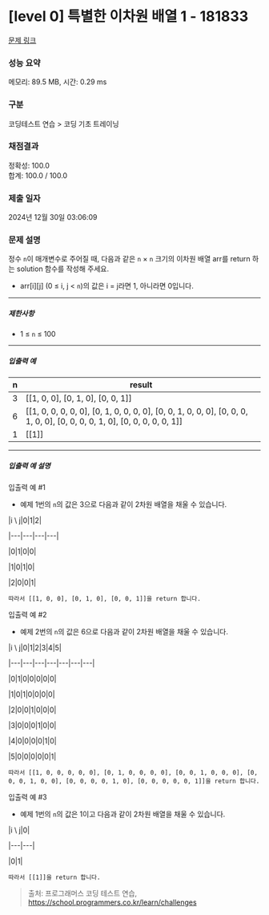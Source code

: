 # [level 0] 특별한 이차원 배열 1 - 181833 

[문제 링크](https://school.programmers.co.kr/learn/courses/30/lessons/181833) 

### 성능 요약

메모리: 89.5 MB, 시간: 0.29 ms

### 구분

코딩테스트 연습 > 코딩 기초 트레이닝

### 채점결과

정확성: 100.0<br/>합계: 100.0 / 100.0

### 제출 일자

2024년 12월 30일 03:06:09

### 문제 설명

<p>정수 <code>n</code>이 매개변수로 주어질 때, 다음과 같은 <code>n</code> × <code>n</code> 크기의 이차원 배열 arr를 return 하는 solution 함수를 작성해 주세요.</p>

<ul>
<li>arr[i][j] (0 ≤ i, j &lt; <code>n</code>)의 값은 i = j라면 1, 아니라면 0입니다.</li>
</ul>

<hr>

<h5>제한사항</h5>

<ul>
<li>1 ≤ <code>n</code> ≤ 100</li>
</ul>

<hr>

<h5>입출력 예</h5>
<table class="table">
        <thead><tr>
<th>n</th>
<th>result</th>
</tr>
</thead>
        <tbody><tr>
<td>3</td>
<td>[[1, 0, 0], [0, 1, 0], [0, 0, 1]]</td>
</tr>
<tr>
<td>6</td>
<td>[[1, 0, 0, 0, 0, 0], [0, 1, 0, 0, 0, 0], [0, 0, 1, 0, 0, 0], [0, 0, 0, 1, 0, 0], [0, 0, 0, 0, 1, 0], [0, 0, 0, 0, 0, 1]]</td>
</tr>
<tr>
<td>1</td>
<td>[[1]]</td>
</tr>
</tbody>
      </table>
<hr>

<h5>입출력 예 설명</h5>

<p>입출력 예 #1</p>

<ul>
<li>예제 1번의 <code>n</code>의 값은 3으로 다음과 같이 2차원 배열을 채울 수 있습니다.</li>
</ul>

<p>|i \ j|0|1|2|</p>

<p>|---|---|---|---|</p>

<p>|0|1|0|0|</p>

<p>|1|0|1|0|</p>

<p>|2|0|0|1|</p>
<div class="highlight"><pre class="codehilite"><code>따라서 [[1, 0, 0], [0, 1, 0], [0, 0, 1]]을 return 합니다.
</code></pre></div>
<p>입출력 예 #2</p>

<ul>
<li>예제 2번의 <code>n</code>의 값은 6으로 다음과 같이 2차원 배열을 채울 수 있습니다.</li>
</ul>

<p>|i \ j|0|1|2|3|4|5|</p>

<p>|---|---|---|---|---|---|---|</p>

<p>|0|1|0|0|0|0|0|</p>

<p>|1|0|1|0|0|0|0|</p>

<p>|2|0|0|1|0|0|0|</p>

<p>|3|0|0|0|1|0|0|</p>

<p>|4|0|0|0|0|1|0|</p>

<p>|5|0|0|0|0|0|1|</p>
<div class="highlight"><pre class="codehilite"><code>따라서 [[1, 0, 0, 0, 0, 0], [0, 1, 0, 0, 0, 0], [0, 0, 1, 0, 0, 0], [0, 0, 0, 1, 0, 0], [0, 0, 0, 0, 1, 0], [0, 0, 0, 0, 0, 1]]을 return 합니다.
</code></pre></div>
<p>입출력 예 #3</p>

<ul>
<li>예제 1번의 <code>n</code>의 값은 1이고 다음과 같이 2차원 배열을 채울 수 있습니다.</li>
</ul>

<p>|i \ j|0|</p>

<p>|---|---|</p>

<p>|0|1|</p>
<div class="highlight"><pre class="codehilite"><code>따라서 [[1]]을 return 합니다.
</code></pre></div>

> 출처: 프로그래머스 코딩 테스트 연습, https://school.programmers.co.kr/learn/challenges
